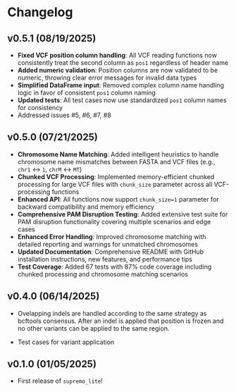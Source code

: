 # Changelog

## v0.5.1 (08/19/2025)


- **Fixed VCF position column handling**: All VCF reading functions now consistently treat the second column as `pos1` regardless of header name 
- **Added numeric validation**: Position columns are now validated to be numeric, throwing clear error messages for invalid data types
- **Simplified DataFrame input**: Removed complex column name handling logic in favor of consistent `pos1` column naming
- **Updated tests**: All test cases now use standardized `pos1` column names for consistency
- Addressed issues #5, #6, #7, #8

## v0.5.0 (07/21/2025)

- **Chromosome Name Matching**: Added intelligent heuristics to handle chromosome name mismatches between FASTA and VCF files (e.g., `chr1` ↔ `1`, `chrM` ↔ `MT`)
- **Chunked VCF Processing**: Implemented memory-efficient chunked processing for large VCF files with `chunk_size` parameter across all VCF-processing functions
- **Enhanced API**: All functions now support `chunk_size=1` parameter for backward compatibility and memory efficiency
- **Comprehensive PAM Disruption Testing**: Added extensive test suite for PAM disruption functionality covering multiple scenarios and edge cases
- **Enhanced Error Handling**: Improved chromosome matching with detailed reporting and warnings for unmatched chromosomes
- **Updated Documentation**: Comprehensive README with GitHub installation instructions, new features, and performance tips
- **Test Coverage**: Added 67 tests with 87% code coverage including chunked processing and chromosome matching scenarios

## v0.4.0 (06/14/2025)

- Ovelapping indels are handled according to the same strategy as bcftools consensus. After an indel is applied that position is frozen and no other variants can be applied to the same region.

- Test cases for variant application



## v0.1.0 (01/05/2025)

- First release of `supremo_lite`!